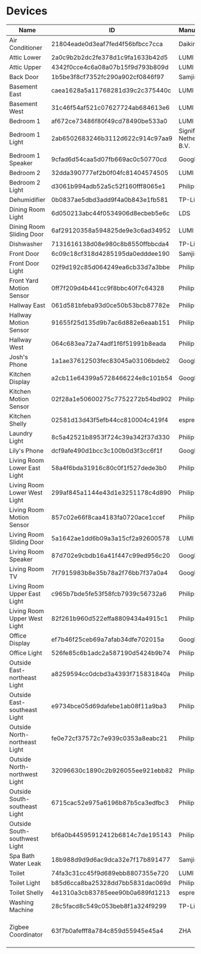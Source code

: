 # Devices

| Name                          | ID                               | Manufacturer             | Model                                                                  | Area        |
|-------------------------------|----------------------------------|--------------------------|------------------------------------------------------------------------|-------------|
| Air Conditioner               | 21804eade0d3eaf7fed4f56bfbcc7cca | Daikin                   | NOTSUPPORT                                                             | None        |
| Attic Lower                   | 2a0c9b2b2dc2fe378d1c9fa1633b42d5 | LUMI                     | lumi.weather                                                           | attic       |
| Attic Upper                   | 4342f0cce4c6a08a07b15f9d793b809d | LUMI                     | lumi.weather                                                           | attic       |
| Back Door                     | 1b5be3f8cf7352fc290a902cf0846f97 | Samjin                   | multi                                                                  | laundry     |
| Basement East                 | caea1628a5a11768281d39c2c375440c | LUMI                     | lumi.weather                                                           | basement    |
| Basement West                 | 31c46f54af521c07627724ab684613e6 | LUMI                     | lumi.weather                                                           | basement    |
| Bedroom 1                     | af672ce73486f80f49cd78490be533a0 | LUMI                     | lumi.weather                                                           | bedroom_1   |
| Bedroom 1 Light               | 2ab6502683246b3112d622c914c97aa9 | Signify Netherlands B.V. | LCA001                                                                 | bedroom_1   |
| Bedroom 1 Speaker             | 9cfad6d54caa5d07fb669ac0c50770cd | Google Inc.              | Google Home Mini                                                       | bedroom_1   |
| Bedroom 2                     | 32dda390777ef2b0f04fc81404574505 | LUMI                     | lumi.weather                                                           | bedroom_2   |
| Bedroom 2 Light               | d3061b994adb52a5c52f160fff8065e1 | Philips                  | LWA001                                                                 | bedroom_2   |
| Dehumidifier                  | 0b0837ae5dbd3add9f4a0b843e1fb581 | TP-Link                  | HS110(AU)                                                              | basement    |
| Dining Room Light             | 6d050213abc44f0534906d8ecbeb5e6c | LDS                      | ZBT-DIMLight-GLS0044                                                   | dining_room |
| Dining Room Sliding Door      | 6af29120358a594825de9e3c6ad34952 | LUMI                     | lumi.sensor_magnet.aq2                                                 | dining_room |
| Dishwasher                    | 7131616138d08e980c8b8550ffbbcda4 | TP-Link                  | HS110(AU)                                                              | kitchen     |
| Front Door                    | 6c09c18cf318d4285195da0edddee190 | Samjin                   | multi                                                                  | hallway     |
| Front Door Light              | 02f9d192c85d064249ea6cb33d7a3bbe | Philips                  | LCT007                                                                 | outside     |
| Front Yard Motion Sensor      | 0ff7f209d4b441cc9f8bbc40f7c64328 | Philips                  | SML002                                                                 | outside     |
| Hallway East                  | 061d581bfeba93d0ce50b53bcb87782e | Philips                  | LTD011                                                                 | hallway     |
| Hallway Motion Sensor         | 91655f25d135d9b7ac6d882e6eaab151 | Philips                  | SML001                                                                 | hallway     |
| Hallway West                  | 064c683ea72a74adf1f6f51991b8eada | Philips                  | LTD011                                                                 | hallway     |
| Josh's Phone                  | 1a1ae37612503fec83045a03106bdeb2 | Google                   | Pixel 4 XL                                                             | None        |
| Kitchen Display               | a2cb11e64399a5728466224e8c101b54 | Google Inc.              | Google Nest Hub                                                        | kitchen     |
| Kitchen Motion Sensor         | 02f28a1e50600275c7752272b54bd902 | Philips                  | SML001                                                                 | kitchen     |
| Kitchen Shelly                | 02581d13d43f5efb44cc810004c419f4 | espressif                | PLATFORMIO_ESP01_1M                                                    | kitchen     |
| Laundry Light                 | 8c5a42521b8953f724c39a342f37d330 | Philips                  | LTW013                                                                 | laundry     |
| Lily's Phone                  | dcf9afe490d1bcc3c100b0d3f3cc6f1f | Google                   | Pixel 2 XL                                                             | None        |
| Living Room Lower East Light  | 58a4f6bda31916c80c0f1f527dede3b0 | Philips                  | LCA001                                                                 | living_room |
| Living Room Lower West Light  | 299af845a1144e43d1e3251178c4d890 | Philips                  | LCA001                                                                 | living_room |
| Living Room Motion Sensor     | 857c02e66f8caa4183fa0720ace1ccef | Philips                  | SML001                                                                 | living_room |
| Living Room Sliding Door      | 5a1642ae1dd6b09a3a15cf2a92600578 | LUMI                     | lumi.sensor_magnet.aq2                                                 | living_room |
| Living Room Speaker           | 87d702e9cbdb16a41f447c99ed956c20 | Google Inc.              | Google Home                                                            | living_room |
| Living Room TV                | 7f7915983b8e35b78a2f76bb7f37a0a4 | Google Inc.              | Hitachi 4K Android TV                                                  | living_room |
| Living Room Upper East Light  | c965b7bde5fe53f58fcb7939c56732a6 | Philips                  | LCA001                                                                 | living_room |
| Living Room Upper West Light  | 82f261b960d522effa8809434a4915c1 | Philips                  | LCA001                                                                 | living_room |
| Office Display                | ef7b46f25ceb69a7afab34dfe702015a | Google Inc.              | Google Nest Hub Max                                                    | office      |
| Office Light                  | 526fe85c6b1adc2a587190d5424b9b74 | Philips                  | LWA001                                                                 | office      |
| Outside East-northeast Light  | a8259594cc0dcbd3a4393f715831840a | Philips                  | LCA001                                                                 | outside     |
| Outside East-southeast Light  | e9734bce05d69dafebe1ab08f11a9ba3 | Philips                  | LCA001                                                                 | outside     |
| Outside North-northeast Light | fe0e72cf37572c7e939c0353a8eabc21 | Philips                  | LCA001                                                                 | outside     |
| Outside North-northwest Light | 32096630c1890c2b926055ee921ebb82 | Philips                  | LCA001                                                                 | outside     |
| Outside South-southeast Light | 6715cac52e975a6196b87b5ca3edfbc3 | Philips                  | LCA001                                                                 | outside     |
| Outside South-southwest Light | bf6a0b44595912412b6814c7de195143 | Philips                  | LCA001                                                                 | outside     |
| Spa Bath Water Leak           | 18b988d9d9d6ac9dca32e7f17b891477 | Samjin                   | water                                                                  | bathroom    |
| Toilet                        | 74fa3c31cc45f9d689ebb8807355e720 | LUMI                     | lumi.weather                                                           | toilet      |
| Toilet Light                  | b85d6cca8ba25328dd7bb5831dac069d | Philips                  | LTD011                                                                 | toilet      |
| Toilet Shelly                 | 4e1310a3cb83785eee90b0a689fd1213 | espressif                | PLATFORMIO_ESP01_1M                                                    | toilet      |
| Washing Machine               | 28c5facd8c549c053beb8f1a324f9299 | TP-Link                  | KP115(AU)                                                              | laundry     |
| Zigbee Coordinator            | 63f7b0afefff8a784c859d55945e45a4 | ZHA                      | deCONZ = dresden elektronik deCONZ protocol: ConBee I/II, RaspBee I/II | office      |
